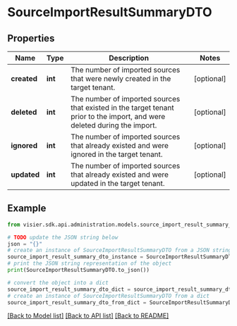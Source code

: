 # SourceImportResultSummaryDTO


## Properties

Name | Type | Description | Notes
------------ | ------------- | ------------- | -------------
**created** | **int** | The number of imported sources that were newly created in the target tenant. | [optional] 
**deleted** | **int** | The number of imported sources that existed in the target tenant prior to the import, and were deleted during the import. | [optional] 
**ignored** | **int** | The number of imported sources that already existed and were ignored in the target tenant. | [optional] 
**updated** | **int** | The number of imported sources that already existed and were updated in the target tenant. | [optional] 

## Example

```python
from visier.sdk.api.administration.models.source_import_result_summary_dto import SourceImportResultSummaryDTO

# TODO update the JSON string below
json = "{}"
# create an instance of SourceImportResultSummaryDTO from a JSON string
source_import_result_summary_dto_instance = SourceImportResultSummaryDTO.from_json(json)
# print the JSON string representation of the object
print(SourceImportResultSummaryDTO.to_json())

# convert the object into a dict
source_import_result_summary_dto_dict = source_import_result_summary_dto_instance.to_dict()
# create an instance of SourceImportResultSummaryDTO from a dict
source_import_result_summary_dto_from_dict = SourceImportResultSummaryDTO.from_dict(source_import_result_summary_dto_dict)
```
[[Back to Model list]](../README.md#documentation-for-models) [[Back to API list]](../README.md#documentation-for-api-endpoints) [[Back to README]](../README.md)


